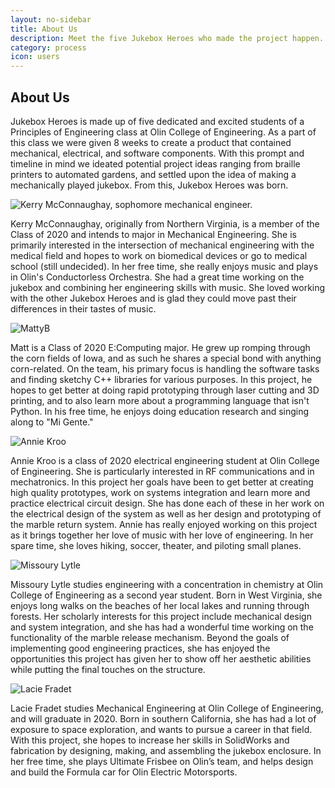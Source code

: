 ```yaml
---
layout: no-sidebar
title: About Us
description: Meet the five Jukebox Heroes who made the project happen.
category: process
icon: users
---
```


## About Us
Jukebox Heroes is made up of five dedicated and excited students of a Principles of Engineering class at Olin College of Engineering. As a part of this class we were given 8 weeks to create a product that contained mechanical, electrical, and software components. With this prompt and timeline in mind we ideated potential project ideas ranging from braille printers to automated gardens, and settled upon the idea of making a mechanically played jukebox. From this, Jukebox Heroes was born.


![Kerry McConnaughay, sophomore mechanical engineer.]({{site.baseurl}}/images/kerry.jpg)

Kerry McConnaughay, originally from Northern Virginia, is a member of the Class of 2020 and intends to major in Mechanical Engineering. She is primarily interested in the intersection of mechanical engineering with the medical field and hopes to work on biomedical devices or go to medical school (still undecided). In her free time, she really enjoys music and plays in Olin's Conductorless Orchestra. She had a great time working on the jukebox and combining her engineering skills with music. She loved working with the other Jukebox Heroes and is glad they could move past their differences in their tastes of music.


![MattyB]({{site.baseurl}}/images/matt.jpg)

Matt is a Class of 2020 E:Computing major. He grew up romping through the corn fields of Iowa, and as such he shares a special bond with anything corn-related. On the team, his primary focus is handling the software tasks and finding sketchy C++ libraries for various purposes. In this project, he hopes to get better at doing rapid prototyping through laser cutting and 3D printing, and to also learn more about a programming language that isn't Python. In his free time, he enjoys doing education research and singing along to "Mi Gente."

![Annie Kroo]({{site.baseurl}}/images/annie.jpg)

Annie Kroo is a class of 2020 electrical engineering student at Olin College of Engineering. She is particularly interested in RF communications and in mechatronics. In this project her goals have been to get better at creating high quality prototypes, work on systems integration and learn more and practice electrical circuit design. She has done each of these in her work on the electrical design of the system as well as her design and prototyping of the marble return system. Annie has really enjoyed working on this project as it brings together her love of music with her love of engineering. In her spare time, she loves hiking, soccer, theater, and piloting small planes.

![Missoury Lytle]({{site.baseurl}}/images/profileforeverything.jpg)

Missoury Lytle studies engineering with a concentration in chemistry at Olin College of Engineering as a second year student. Born in West Virginia, she enjoys long walks on the beaches of her local lakes and running through forests. Her scholarly interests for this project include mechanical design and system integration, and she has had a wonderful time working on the functionality of the marble release mechanism. Beyond the goals of implementing good engineering practices, she has enjoyed the opportunities this project has given her to show off her aesthetic abilities while putting the final touches on the structure.

![Lacie Fradet]({{site.baseurl}}/images/Fradet_Lacie-c20.jpg)

Lacie Fradet studies Mechanical Engineering at Olin College of Engineering, and will graduate in 2020. Born in southern California, she has had a lot of exposure to space exploration, and wants to pursue a career in that field. With this project, she hopes to increase her skills in SolidWorks and fabrication by designing, making, and assembling the jukebox enclosure. In her free time, she plays Ultimate Frisbee on Olin’s team, and helps design and build the Formula car for Olin Electric Motorsports.

